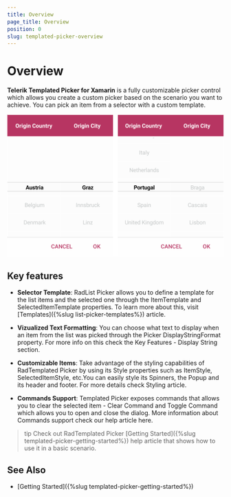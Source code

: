 ```yaml
---
title: Overview
page_title: Overview
position: 0
slug: templated-picker-overview
---
```


# Overview

**Telerik Templated Picker for Xamarin** is a fully customizable picker control which allows you create a custom picker based on the scenario you want to achieve. You can pick an item from a selector with a custom template. 

![Templated Picker Overview](images/templated_picker_overview.png)

## Key features

* **Selector Template**: RadList Picker allows you to define a template for the list items and the selected one through the ItemTemplate and SelectedItemTemplate properties. To learn more about this, visit [Templates]({%slug list-picker-templates%}) article.

* **Vizualized Text Formatting**: You can choose what text to display when an item from the list was picked through the Picker DisplayStringFormat property. For more info on this check the Key Features - Display String section.

* **Customizable Items**:  Take advantage of the styling capabilities of RadTemplated Picker by using its Style properties such as ItemStyle, SelectedItemStyle, etc.You can easily style its Spinners, the Popup and its header and footer. For more details check Styling article.

* **Commands Support**: Templated Picker  exposes commands that allows you to clear the selected item - Clear Command and Toggle Command which allows you to open and close the dialog. More information about Commands support check our help article here.

>tip Check out RadTemplated Picker [Getting Started]({%slug templated-picker-getting-started%}) help article that shows how to use it in a basic scenario.

## See Also

- [Getting Started]({%slug templated-picker-getting-started%})